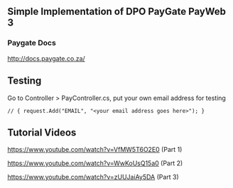 ## Simple Implementation of DPO PayGate PayWeb 3

### Paygate Docs
http://docs.paygate.co.za/

## Testing
Go to Controller > PayController.cs, put your own email address for testing

` //
    {
        request.Add("EMAIL", "<your email address goes here>");
    }
`

## Tutorial Videos

https://www.youtube.com/watch?v=VfMW5T6O2E0 (Part 1)

https://www.youtube.com/watch?v=WwKoUsQ15a0 (Part 2)

https://www.youtube.com/watch?v=zUUJaiAy5DA (Part 3)
